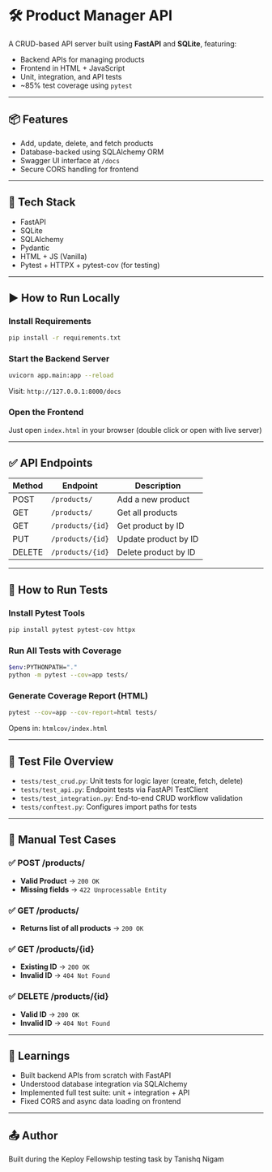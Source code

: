 # 🛠️ Product Manager API

A CRUD-based API server built using **FastAPI** and **SQLite**, featuring:
- Backend APIs for managing products
- Frontend in HTML + JavaScript
- Unit, integration, and API tests
- ~85% test coverage using `pytest`

---

## 📦 Features
- Add, update, delete, and fetch products
- Database-backed using SQLAlchemy ORM
- Swagger UI interface at `/docs`
- Secure CORS handling for frontend

---

## 🔧 Tech Stack
- FastAPI
- SQLite
- SQLAlchemy
- Pydantic
- HTML + JS (Vanilla)
- Pytest + HTTPX + pytest-cov (for testing)

---

## ▶️ How to Run Locally

### Install Requirements
```bash
pip install -r requirements.txt
```

### Start the Backend Server
```bash
uvicorn app.main:app --reload
```
Visit: `http://127.0.0.1:8000/docs`

### Open the Frontend
Just open `index.html` in your browser (double click or open with live server)

---

## ✅ API Endpoints

| Method | Endpoint          | Description              |
|--------|-------------------|--------------------------|
| POST   | `/products/`      | Add a new product        |
| GET    | `/products/`      | Get all products         |
| GET    | `/products/{id}`  | Get product by ID        |
| PUT    | `/products/{id}`  | Update product by ID     |
| DELETE | `/products/{id}`  | Delete product by ID     |

---

## 🧪 How to Run Tests

### Install Pytest Tools
```bash
pip install pytest pytest-cov httpx
```

### Run All Tests with Coverage
```bash
$env:PYTHONPATH="."
python -m pytest --cov=app tests/
```

### Generate Coverage Report (HTML)
```bash
pytest --cov=app --cov-report=html tests/
```
Opens in: `htmlcov/index.html`

---

## 🧪 Test File Overview
- `tests/test_crud.py`: Unit tests for logic layer (create, fetch, delete)
- `tests/test_api.py`: Endpoint tests via FastAPI TestClient
- `tests/test_integration.py`: End-to-end CRUD workflow validation
- `tests/conftest.py`: Configures import paths for tests

---

## 🧾 Manual Test Cases

### ✅ POST /products/
- **Valid Product** → `200 OK`
- **Missing fields** → `422 Unprocessable Entity`

### ✅ GET /products/
- **Returns list of all products** → `200 OK`

### ✅ GET /products/{id}
- **Existing ID** → `200 OK`
- **Invalid ID** → `404 Not Found`

### ✅ DELETE /products/{id}
- **Valid ID** → `200 OK`
- **Invalid ID** → `404 Not Found`

---

## 🧠 Learnings
- Built backend APIs from scratch with FastAPI
- Understood database integration via SQLAlchemy
- Implemented full test suite: unit + integration + API
- Fixed CORS and async data loading on frontend

---

## 📤 Author
Built during the Keploy Fellowship testing task by Tanishq Nigam

